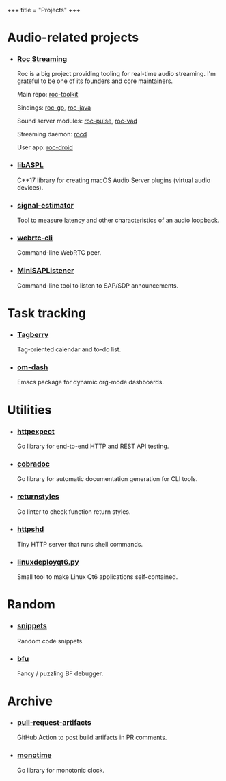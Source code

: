 +++
title = "Projects"
+++

# Audio-related projects

* <h3><a href="https://roc-streaming.org">Roc Streaming</a></h3>

    Roc is a big project providing tooling for real-time audio streaming. I'm grateful to be one of its founders and core maintainers.

    Main repo: [roc-toolkit](https://github.com/roc-streaming/roc-toolkit)

    Bindings: [roc-go](https://github.com/roc-streaming/roc-go), [roc-java](https://github.com/roc-streaming/roc-java)

    Sound server modules: [roc-pulse](https://github.com/roc-streaming/roc-pulse), [roc-vad](https://github.com/roc-streaming/roc-vad)

    Streaming daemon: [rocd](https://github.com/roc-streaming/rocd)

    User app: [roc-droid](https://github.com/roc-streaming/roc-droid)

* <h3><a href="https://github.com/gavv/libASPL">libASPL</a></h3>

    C++17 library for creating macOS Audio Server plugins (virtual audio devices).

* <h3><a href="https://github.com/gavv/signal-estimator">signal-estimator</a></h3>

    Tool to measure latency and other characteristics of an audio loopback.

* <h3><a href="https://github.com/gavv/webrtc-cli">webrtc-cli</a></h3>

    Command-line WebRTC peer.

* <h3><a href="https://github.com/gavv/MiniSAPListener">MiniSAPListener</a></h3>

    Command-line tool to listen to SAP/SDP announcements.

# Task tracking

* <h3><a href="https://github.com/gavv/tagberry">Tagberry</a></h3>

    Tag-oriented calendar and to-do list.

* <h3><a href="https://github.com/gavv/om-dash">om-dash</a></h3>

    Emacs package for dynamic org-mode dashboards.

# Utilities

* <h3><a href="https://github.com/gavv/httpexpect">httpexpect</a></h3>

    Go library for end-to-end HTTP and REST API testing.

* <h3><a href="https://github.com/gavv/cobradoc">cobradoc</a></h3>

    Go library for automatic documentation generation for CLI tools.

* <h3><a href="https://github.com/gavv/returnstyles">returnstyles</a></h3>

    Go linter to check function return styles.

* <h3><a href="https://github.com/gavv/httpshd">httpshd</a></h3>

    Tiny HTTP server that runs shell commands.

* <h3><a href="https://github.com/gavv/linuxdeployqt6.py">linuxdeployqt6.py</a></h3>

    Small tool to make Linux Qt6 applications self-contained.

# Random

* <h3><a href="https://github.com/gavv/snippets">snippets</a></h3>

    Random code snippets.

* <h3><a href="https://github.com/gavv/bfu">bfu</a></h3>

    Fancy / puzzling BF debugger.

# Archive

* <h3><a href="https://github.com/gavv/pull-request-artifacts">pull-request-artifacts</a></h3>

    GitHub Action to post build artifacts in PR comments.

* <h3><a href="https://github.com/gavv/monotime">monotime</a></h3>

    Go library for monotonic clock.
